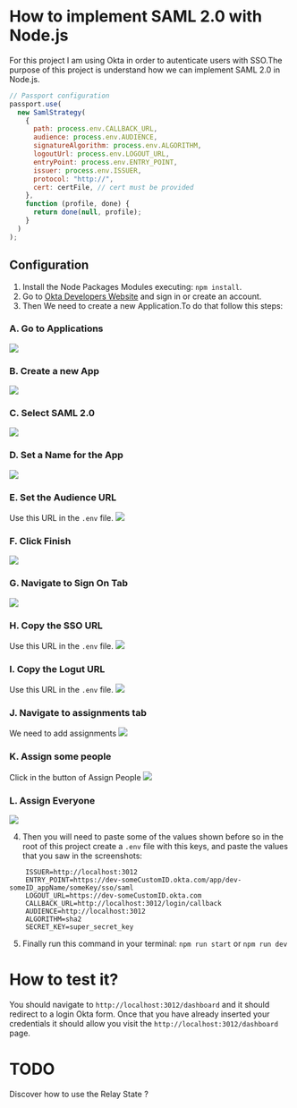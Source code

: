 # How to implement SAML 2.0 with Node.js

For this project I am using Okta in order to autenticate users with SSO.The purpose of this project is understand how we can implement SAML 2.0 in Node.js.

```js
// Passport configuration
passport.use(
  new SamlStrategy(
    {
      path: process.env.CALLBACK_URL,
      audience: process.env.AUDIENCE,
      signatureAlgorithm: process.env.ALGORITHM,
      logoutUrl: process.env.LOGOUT_URL,
      entryPoint: process.env.ENTRY_POINT,
      issuer: process.env.ISSUER,
      protocol: "http://",
      cert: certFile, // cert must be provided
    },
    function (profile, done) {
      return done(null, profile);
    }
  )
);
```

## Configuration
1. Install the Node Packages Modules executing: `npm install`.
2. Go to <a href="https://developer.okta.com/" title="Okta Developers" target="_blank">Okta Developers Website</a>  and sign in or create an account.
3. Then We need to create a new Application.To do that follow this steps:
### A. Go to Applications
<img src="screenshots/01-applications.png"/>

### B. Create a new App
<img src="screenshots/02-create-app.png"/>

### C. Select SAML 2.0
<img src="screenshots/03-saml-2.png"/>

### D. Set a Name for the App
<img src="screenshots/04-set-a-name.png"/>

### E. Set the Audience URL
Use this URL in the `.env` file.
<img src="screenshots/05-audience.png" />

### F. Click Finish
<img src="screenshots/06-finish.png" />

### G. Navigate to Sign On Tab
<img src="screenshots/07-signon.png" />

### H. Copy the SSO URL
Use this URL in the `.env` file.
<img src="screenshots/08-sso.png"/>

### I. Copy the Logut URL
Use this URL in the `.env` file.
<img src="screenshots/09-logout.png"/>

### J. Navigate to assignments tab
We need to add assignments
<img src="screenshots/10-assignments.png"/>

### K. Assign some people
Click in the button of Assign People
<img src="screenshots/11-assign-people.png"/>

### L. Assign Everyone
<img src="screenshots/12-assign-everyone.png"/>

4. Then you will need to paste some of the values shown before so in the root of this project create a `.env` file with this keys, and paste the values that you saw in the screenshots:

```
    ISSUER=http://localhost:3012
    ENTRY_POINT=https://dev-someCustomID.okta.com/app/dev-someID_appName/someKey/sso/saml
    LOGOUT_URL=https://dev-someCustomID.okta.com
    CALLBACK_URL=http://localhost:3012/login/callback
    AUDIENCE=http://localhost:3012
    ALGORITHM=sha2
    SECRET_KEY=super_secret_key
```

5. Finally run this command in your terminal: `npm run start` or `npm run dev`

# How to test it?
You should navigate to `http://localhost:3012/dashboard` and it should redirect to a login Okta form. Once that you have already inserted your credentials it should allow you visit the `http://localhost:3012/dashboard` page.

# TODO
Discover how to use the Relay State ?
